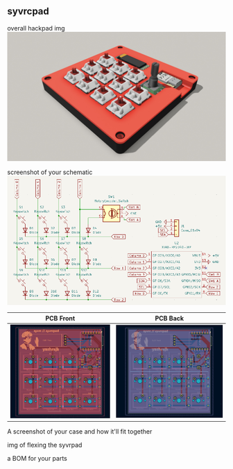 ## syvrcpad

overall hackpad img
![image](/assets/syvrcpad.JPG)

screenshot of your schematic
![image](/assets/schematic.png)

PCB Front           |  PCB Back
:-------------------------:|:-------------------------:|
![image](/assets/pcb_front.png)    |  ![image](/assets/pcb_back.png)

A screenshot of your case and how it'll fit together

img of flexing the syvrpad

a BOM for your parts